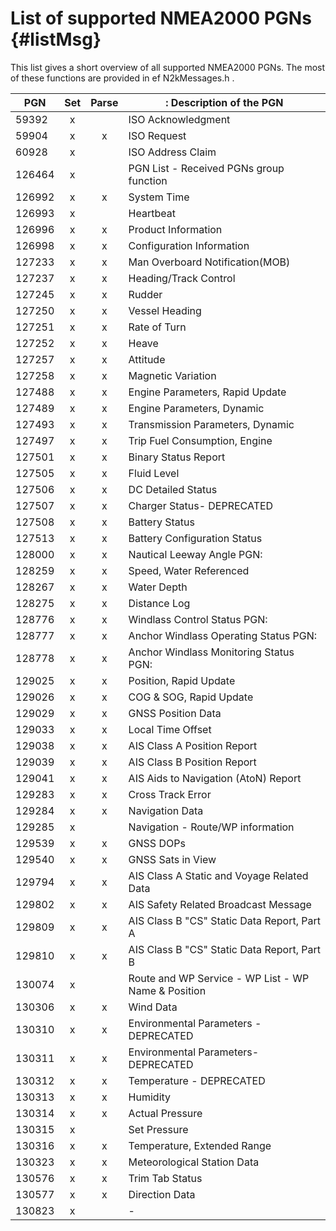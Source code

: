 # List of supported NMEA2000 PGNs {#listMsg} 

This list gives a short overview of all supported NMEA2000 PGNs. The most of these functions are provided in ef N2kMessages.h . 

|  PGN   |  Set  | Parse |: Description of the PGN |
|--------|:-----:|:-----:|----------|
| 59392 |  x  |       | ISO Acknowledgment |
| 59904 |  x  |   x   | ISO Request |
| 60928 |  x  |       | ISO Address Claim |
| 126464 |  x  |       | PGN List -  Received PGNs group function |
| 126992 |  x  |   x   | System Time |
| 126993 |  x  |       | Heartbeat |
| 126996 |  x  |   x   | Product Information |
| 126998 |  x  |   x   | Configuration Information |
| 127233 |  x  |   x   | Man Overboard Notification(MOB) |
| 127237 |  x  |   x   | Heading/Track Control |
| 127245 |  x  |   x   | Rudder |
| 127250 |  x  |   x   | Vessel Heading |
| 127251 |  x  |   x   | Rate of Turn |
| 127252 |  x  |   x   | Heave |
| 127257 |  x  |   x   | Attitude |
| 127258 |  x  |   x   | Magnetic Variation |
| 127488 |  x  |   x   | Engine Parameters, Rapid Update |
| 127489 |  x  |   x   | Engine Parameters, Dynamic |
| 127493 |  x  |   x   | Transmission Parameters, Dynamic |
| 127497 |  x  |   x   | Trip Fuel Consumption, Engine |
| 127501 |  x  |   x   | Binary Status Report |
| 127505 |  x  |   x   | Fluid Level |
| 127506 |  x  |   x   | DC Detailed Status |
| 127507 |  x  |   x   | Charger Status- DEPRECATED |
| 127508 |  x  |   x   | Battery Status |
| 127513 |  x  |   x   | Battery Configuration Status |
| 128000 |  x  |   x   | Nautical Leeway Angle PGN: |
| 128259 |  x  |   x   | Speed, Water Referenced |
| 128267 |  x  |   x   | Water Depth |
| 128275 |  x  |   x   | Distance Log |
| 128776 |  x  |   x   | Windlass Control Status PGN: |
| 128777 |  x  |   x   | Anchor Windlass Operating Status PGN: |
| 128778 |  x  |   x   | Anchor Windlass Monitoring Status PGN: |
| 129025 |  x  |   x   | Position, Rapid Update |
| 129026 |  x  |   x   | COG & SOG, Rapid Update |
| 129029 |  x  |   x   | GNSS Position Data |
| 129033 |  x  |   x   | Local Time Offset |
| 129038 |  x  |   x   | AIS Class A Position Report |
| 129039 |  x  |   x   | AIS Class B Position Report |
| 129041 |  x  |   x   | AIS Aids to Navigation (AtoN) Report |
| 129283 |  x  |   x   | Cross Track Error |
| 129284 |  x  |   x   | Navigation Data |
| 129285 |  x  |       | Navigation - Route/WP information |
| 129539 |  x  |   x   | GNSS DOPs |
| 129540 |  x  |   x   | GNSS Sats in View |
| 129794 |  x  |   x   | AIS Class A Static and Voyage Related Data |
| 129802 |  x  |   x   | AIS Safety Related Broadcast Message |
| 129809 |  x  |   x   | AIS Class B "CS" Static Data Report, Part A |
| 129810 |  x  |   x   | AIS Class B "CS" Static Data Report, Part B |
| 130074 |  x  |       | Route and WP Service - WP List - WP Name & Position |
| 130306 |  x  |   x   | Wind Data |
| 130310 |  x  |   x   | Environmental Parameters - DEPRECATED |
| 130311 |  x  |   x   | Environmental Parameters- DEPRECATED |
| 130312 |  x  |   x   | Temperature - DEPRECATED |
| 130313 |  x  |   x   | Humidity |
| 130314 |  x  |   x   | Actual Pressure |
| 130315 |  x  |       | Set Pressure |
| 130316 |  x  |   x   | Temperature, Extended Range |
| 130323 |  x  |   x   | Meteorological Station Data |
| 130576 |  x  |   x   | Trim Tab Status |
| 130577 |  x  |   x   | Direction Data |
| 130823 |  x  |       | - |
